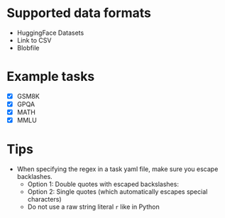 # Supported data formats

* HuggingFace Datasets
* Link to CSV
* Blobfile

# Example tasks

- [X] GSM8K
- [X] GPQA
- [X] MATH
- [X] MMLU

# Tips

* When specifying the regex in a task yaml file, make sure you escape backlashes.
  * Option 1: Double quotes with escaped backslashes:
  * Option 2: Single quotes (which automatically escapes special characters)
  * Do not use a raw string literal `r` like in Python